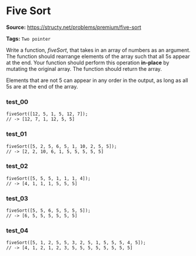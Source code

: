 # Five Sort
**Source:** https://structy.net/problems/premium/five-sort

**Tags:** `Two pointer` 

Write a function, *fiveSort*, that takes in an array of numbers as an argument. The function should rearrange elements of the array such that all 5s appear at the end. Your function should perform this operation **in-place** by mutating the original array. The function should return the array.

Elements that are not 5 can appear in any order in the output, as long as all 5s are at the end of the array.

### test_00

```
fiveSort([12, 5, 1, 5, 12, 7]);
// -> [12, 7, 1, 12, 5, 5]

```

### test_01

```
fiveSort([5, 2, 5, 6, 5, 1, 10, 2, 5, 5]);
// -> [2, 2, 10, 6, 1, 5, 5, 5, 5, 5]

```

### test_02

```
fiveSort([5, 5, 5, 1, 1, 1, 4]);
// -> [4, 1, 1, 1, 5, 5, 5]

```

### test_03

```
fiveSort([5, 5, 6, 5, 5, 5, 5]);
// -> [6, 5, 5, 5, 5, 5, 5]

```

### test_04

```
fiveSort([5, 1, 2, 5, 5, 3, 2, 5, 1, 5, 5, 5, 4, 5]);
// -> [4, 1, 2, 1, 2, 3, 5, 5, 5, 5, 5, 5, 5, 5]

```
